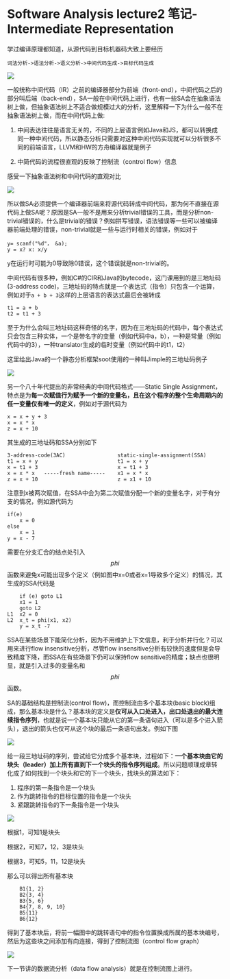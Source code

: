 # Software Analysis lecture2 笔记-Intermediate Representation

学过编译原理都知道，从源代码到目标机器码大致上要经历

    词法分析->语法分析->语义分析->中间代码生成->目标代码生成

![](20200412154557.jpg)

一般统称中间代码（IR）之前的编译器部分为前端（front-end），中间代码之后的部分叫后端（back-end），SA一般在中间代码上进行，也有一些SA会在抽象语法树上做，但抽象语法树上不适合做规模过大的分析，这里解释一下为什么一般不在抽象语法树上做，而在中间代码上做:

1. 中间表达往往是语言无关的，不同的上层语言例如Java和JS，都可以转换成同一种中间代码，所以静态分析只需要对这种中间代码实现就可以分析很多不同的前端语言，LLVM和HW的方舟编译器就是例子

2. 中简代码的流程很直观的反映了控制流（control flow）信息

感受一下抽象语法树和中间代码的直观对比

![](20200412162405.jpg)

所以做SA必须提供一个编译器前端来将源代码转成中间代码，那为何不直接在源代码上做SA呢？原因是SA一般不是用来分析trivial错误的工具，而是分析non-trivial错误的，什么是trivial的错误？例如拼写错误，语法错误等一些可以被编译器前端处理的错误，non-trivial就是一些与运行时相关的错误，例如对于

```
y= scanf("%d"， &a);
y = x? x: x/y
```

y在运行时可能为0导致除0错误，这个错误就是non-trivial的。

中间代码有很多种，例如C#的CIR和Java的bytecode，这门课用到的是三地址码(3-address code)，三地址码的特点就是一个表达式（指令）只包含一个运算，例如对于`a + b + 3`这样的上层语言的表达式最后会被转成

```
t1 = a + b
t2 = t1 + 3
```

至于为什么会叫三地址码这样奇怪的名字，因为在三地址码的代码中，每个表达式只会包含三种实体，一个是带名字的变量（例如代码中a，b），一种是常量（例如代码中的3），一种translator生成的临时变量（例如代码中的t1，t2）

这里给出Java的一个静态分析框架soot使用的一种叫Jimple的三地址码例子

![](20200412163453.jpg)

另一个八十年代提出的非常经典的中间代码格式——Static Single Assignment，特点是为**每一次赋值行为赋予一个新的变量名，且在这个程序的整个生命周期内的任一变量仅有唯一的定义**，例如对于源代码为

```
x = x + y + 3
x = x * x
z = x + 10
```

其生成的三地址码和SSA分别如下

```
3-address-code(3AC)                 static-single-assignment(SSA)
t1 = x + y                          t1 = x + y
x = t1 + 3                          x = t1 + 3
x = x * x   -----fresh name-----    x1 = x * x
z = x + 10                          z = x1 + 10
```

注意到x被两次赋值，在SSA中会为第二次赋值分配一个新的变量名字，对于有分支的情况，例如源代码为

```
if(e)
    x = 0
else
    x = 1
y = x - 7
```

需要在分支汇合的结点处引入$$ phi $$函数来避免x可能出现多个定义（例如图中x=0或者x=1导致多个定义）的情况，其生成的SSA代码是

```
    if (e) goto L1 
    x1 = 1
    goto L2
L1  x2 = 0
L2  x_t = phi(x1, x2)
    y = x_t -7
```

SSA在某些场景下能简化分析，因为不用维护上下文信息，利于分析并行化？可以用来进行flow insensitive分析，尽管flow insensitive分析有较快的速度但是会导致精度下降，而SSA在有些场景下仍可以保持flow sensitive的精度；缺点也很明显，就是引入过多的变量名和$$ phi $$函数。

SA的基础结构是控制流(control flow)，而控制流由多个基本块(basic block)组成，那么基本块是什么？基本块的定义是**仅可从入口处进入，出口处退出的最大连续指令序列**，也就是说一个基本块只能从它的第一条语句进入（可以是多个进入箭头），退出的箭头也仅可从这个块的最后一条语句出发。例如下图

![](20200412205724.jpg)

给一段三地址码的序列，尝试给它分成多个基本块，过程如下：**一个基本块由它的块头（leader）加上所有直到下一个块头的指令序列组成**。所以问题顺理成章转化成了如何找到一个块头和它的下一个块头，找块头的算法如下：

1. 程序的第一条指令是一个块头
2. 作为跳转指令的目标位置的指令是一个块头
3. 紧跟跳转指令的下一条指令是一个块头

![](20200412210750.jpg)

根据1，可知1是块头

根据2，可知7，12，3是块头

根据3，可知5，11，12是块头

那么可以得出所有基本块

```
    B1{1, 2}
    B2{3, 4}
    B3{5, 6}
    B4{7, 8, 9, 10}
    B5{11}
    B6{12}
```

得到了基本块后，将前一幅图中的跳转语句中的指令位置换成所属的基本块编号，然后为这些块之间添加有向连接，得到了控制流图（control flow graph）

![](20200412212421.jpg)

下一节讲的数据流分析（data flow analysis）就是在控制流图上进行。